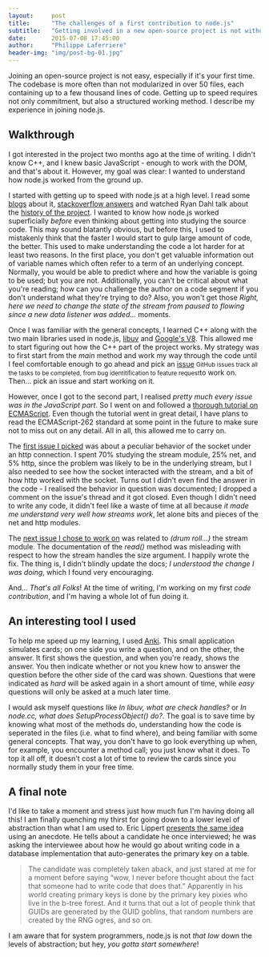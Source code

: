 ```yaml
---
layout:     post
title:      "The challenges of a first contribution to node.js"
subtitle:   "Getting involved in a new open-source project is not without challenges. I share my experience in the matter."
date:       2015-07-08 17:45:00
author:     "Philippe Laferriere"
header-img: "img/post-bg-01.jpg"
---
```

<!--
- Refactor "understand what nodejs was before jumping in source code"
-->
Joining an open-source project is not easy, especially if it's your first time.
The codebase is more often than not modularized in over 50 files, each 
containing up to a few thousand lines of code. Getting up to speed requires 
not only commitment, but also a structured working method. I describe
my experience in joining node.js.

## Walkthrough
I got interested in the project two months ago at the time of 
writing. I didn't know C++, and I knew basic JavaScript - enough to
work with the DOM, and that's about it. However, my goal was clear:
I wanted to understand how node.js worked from the ground up.

I started with getting up to speed with node.js at a high level. I read some
[blogs](http://www.toptal.com/nodejs/why-the-hell-would-i-use-node-js) 
about it, [stackoverflow answers](http://stackoverflow.com/a/14797359/3499862) and
watched Ryan Dahl talk about the [history of the project](https://www.youtube.com/watch?v=SAc0vQCC6UQ).
I wanted to know how node.js worked superficially *before* even thinking about getting
into studying the source code. This may sound blatantly obvious, but before this,
I used to mistakenly think that the faster I would start to gulp large amount 
of code, the better. This used to make understanding the code a lot harder
for at least two reasons. In the first place, you don't get valuable information out of
variable names which often refer to a term of an underlying concept. Normally,
you would be able to predict where and how the variable is going to be used; but you are not.
Additionally, you can't be critical about what you're reading; how can you 
challenge the author on a code segment if you don't understand what they're trying to do?
Also, you won't get those *Right, here we need to change the state of the stream 
from paused to flowing since a new data listener was added...* moments. 

Once I was familiar with the general concepts, I learned C++ along with the two
main libraries used in node.js, [libuv](http://docs.libuv.org/en/v1.x/) and
[Google's V8](https://developers.google.com/v8/intro). This allowed
me to start figuring out how the C++ part of the project works. My strategy was
to first start from the *main* method and work my way through the code
until I feel comfortable enough to go ahead and pick an [issue](https://github.com/joyent/node/issues)
<small class="sidenote">GitHub issues track all the tasks to be completed, from bug 
identitification to feature request</small>to work on. Then... pick an issue and start working on it.


However, once I got to the second part, I realised *pretty much every issue was in the 
JavaScript part*. So I went on and followed a 
[thorough tutorial on ECMAScript](http://dmitrysoshnikov.com/ecmascript/chapter-1-execution-contexts/).
Even though the tutorial went in great detail, I have plans to read the ECMAScript-262
standard at some point in the future to make sure not to miss out on any detail.
All in all, this allowed me to carry on.

The [first issue I picked](https://github.com/joyent/node/issues/7581) was
about a peculiar behavior of the socket under an http connection.
I spent 70% studying the stream module, 25% net, and 5% http, since the problem
was likely to be in the underlying stream, but I also needed to see
how the socket interacted with the stream, and a bit of how http worked with
the socket. Turns out I didn't even find the answer in the code - I realised
the behavior in question was documented; I dropped a comment on the issue's thread 
and it got closed. Even though I didn't need to write any code, it didn't
feel like a waste of time at all because *it made me understand very well how
streams work*, let alone bits and pieces of the net and http modules.

The [next issue I chose to work on](https://github.com/joyent/node/issues/7273)
was related to *(drum roll...)* the stream module. The documentation of the *read()*
method was misleading with respect to how the stream handles the size argument. 
I happily wrote the fix. The thing is, I didn't blindly update the docs;
*I understood the change I was doing*, which I found very encouraging.

And... *That's all Folks*! At the time of writing, I'm working on my first *code contribution*, and
I'm having a whole lot of fun doing it.

## An interesting tool I used
To help me speed up my learning, I used [Anki](http://ankisrs.net/). This small
application simulates cards; on one side you write a question, and
on the other, the answer. It first shows the question, and when you're
ready, shows the answer. You then indicate whether or not you knew how to answer the question 
before the other side of the card was shown. Questions that were indicated as *hard* will be asked
again in a short amount of time, while *easy* questions will only be asked at a much later time.

I would ask myself questions like *In libuv, what are check handles?* or *In node.cc, what does
SetupProcessObject() do?*. The goal is to save time by knowing what most of the methods
do, understanding how the code is seperated in the files (i.e. what to find where), 
and being familiar with some general concepts. That way, you don't have to go look 
everything up when, for example, you encounter a method call; you just know what it does.
To top it all off, it doesn't cost a lot of time to review the cards since
you normally study them in your free time.

## A final note
I'd like to take a moment and stress just how much fun I'm having doing all this!
I am finally quenching my thirst for going down to a lower level of abstraction 
than what I am used to. Eric Lippert 
[presents the same idea](http://ericlippert.com/2015/06/04/its-not-magic/) using an anecdote.
He tells about a candidate he once interviewed; he was asking the interviewee about how he
would go about writing code in a database implementation that auto-generates the
primary key on a table.

> The candidate was completely taken aback, and just stared at me for a moment before
> saying “wow, I never before thought about the fact that someone had to write code
> that does that.” Apparently in his world creating primary keys is done by the primary
> key pixies who live in the b-tree forest. And it turns that out a lot of people think
> that GUIDs are generated by the GUID goblins, that random numbers are created by the
> RNG ogres, and so on.


I am aware that for system programmers, node.js is not *that low* down the levels of
abstraction; but hey, *you gotta start somewhere*!


<!-- Facebook like & share-->
<div style="margin-top:30px;" class="fb-like" data-href="http://plafer.github.io/2015/07/08/the-challenges-of-a-first-contribution-to-nodejs/" data-layout="standard" data-action="like" data-show-faces="true" data-share="true"></div>